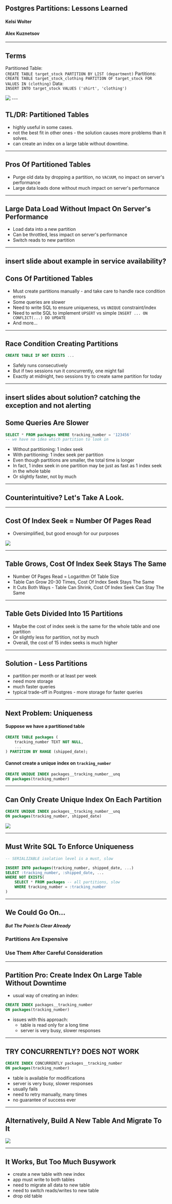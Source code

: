 ## Postgres Partitions: Lessons Learned

#### Kelsi Wolter
#### Alex Kuznetsov

---

## Terms

Partitioned Table:  
```CREATE TABLE target_stock PARTITION BY LIST (department)```
Partitions:  
```CREATE TABLE target_stock_clothing PARTITION OF target_stock FOR VALUES IN (clothing)```
Data:  
```INSERT INTO target_stock VALUES ('shirt', 'clothing')```


<img src="images/diagram_of_partitioned_table.png" />
---

## TL/DR: Partitioned Tables

* highly useful in some cases.
* not the best fit in other ones - the solution causes more problems than it solves.
* can create an index on a large table without downtime.

---

## Pros Of Partitioned Tables

* Purge old data by dropping a partition, no `VACUUM`, no impact on server's performance
* Large data loads done without much impact on server's performance

---

## Large Data Load Without Impact On Server's Performance

* Load data into a new partition
* Can be throttled, less impact on server's performance
* Switch reads to new partition

---
insert slide about example in service availability?
---

## Cons Of Partitioned Tables

* Must create partitions manually - and take care to handle race condition errors
* Some queries are slower
* Need to write SQL to ensure uniqueness, vs `UNIQUE` constraint/index
* Need to write SQL to implement `UPSERT` vs simple `INSERT ... ON CONFLICT(...) DO UPDATE`
* And more...

---

## Race Condition Creating Partitions

```sql
CREATE TABLE IF NOT EXISTS ...
```

* Safely runs consecutively
* But if two sessions run it concurrently, one might fail
* Exactly at midnight, two sessions try to create same partition for today

---
insert slides about solution?
catching the exception and not alerting
---

## Some Queries Are Slower

```sql
SELECT * FROM packages WHERE tracking_number = '123456'
-- we have no idea which partition to look in
```

* Without partitioning: 1 index seek
* With partitioning: 1 index seek per partition
* Even though partitions are smaller, the total time is longer
* In fact, 1 index seek in one partition may be just as fast as 1 index seek in the whole table
* Or slightly faster, not by much

---

## Counterintuitive? Let's Take A Look.

---
## Cost Of Index Seek = Number Of Pages Read

* Oversimplified, but good enough for our purposes

<img src="images/bigger-table.png" />

---

## Table Grows, Cost Of Index Seek Stays The Same

* Number Of Pages Read = Logarithm Of Table Size
* Table Can Grow 20-30 Times, Cost Of Index Seek Stays The Same
* It Cuts Both Ways - Table Can Shrink, Cost Of Index Seek Can Stay The Same

---

## Table Gets Divided Into 15 Partitions
* Maybe the cost of index seek is the same for the whole table and one partition
* Or slightly less for partition, not by much
* Overall, the cost of 15 index seeks is much higher

---

## Solution - Less Partitions

* partition per month or at least per week
* need more storage
* much faster queries
* typical trade-off in Postgres - more storage for faster queries

---

## Next Problem: Uniqueness

#### Suppose we have a partitioned table

```sql
CREATE TABLE packages (
    tracking_number TEXT NOT NULL, 
    ...
) PARTITION BY RANGE (shipped_date);
```

#### Cannot create a unique index on `tracking_number`

```sql
CREATE UNIQUE INDEX packages__tracking_number__unq 
ON packages(tracking_number)
```

---

## Can Only Create Unique Index On Each Partition

```sql
CREATE UNIQUE INDEX packages__tracking_number__unq 
ON packages(tracking_number, shipped_date)
```

<img src="images/index-on-partitioned-table.png" />

---

## Must Write SQL To Enforce Uniqueness

```sql
-- SERIALIZABLE isolation level is a must, slow

INSERT INTO packages(tracking_number, shipped_date, ...)
SELECT :tracking_number, :shipped_date, ...
WHERE NOT EXISTS(
    SELECT * FROM packages -- all partitions, slow
    WHERE tracking_number = :tracking_number
)
```

---

## We Could Go On...

##### But The Point Is Clear Already

### Partitions Are Expensive
### Use Them After Careful Consideration

---

## Partition Pro: Create Index On Large Table Without Downtime

* usual way of creating an index:

```sql
CREATE INDEX packages__tracking_number
ON packages(tracking_number)
```
* issues with this approach:
  * table is read only for a long time
  * server is very busy, slower responses

---

## TRY CONCURRENTLY? DOES NOT WORK

```sql
CREATE INDEX CONCURRENTLY packages__tracking_number
ON packages(tracking_number)
```
* table is available for modifications
* server is very busy, slower responses
* usually fails
* need to retry manually, many times
* no guarantee of success ever

---

## Alternatively, Build A New Table And Migrate To It

<img src="images/two-houses.png" />

---

## It Works, But Too Much Busywork

* create a new table with new index
* app must write to both tables
* need to migrate all data to new table
* need to switch reads/writes to new table
* drop old table
